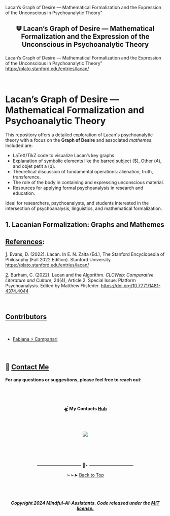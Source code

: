 
Lacan’s Graph of Desire — Mathematical Formalization and the Expression of the Unconscious in Psychoanalytic Theory"

 
## <p align="center"> 𝚿 Lacan’s Graph of Desire — Mathematical Formalization and the Expression of the Unconscious in Psychoanalytic Theory


Lacan’s Graph of Desire — Mathematical Formalization and the Expression of the Unconscious in Psychoanalytic Theory"
https://plato.stanford.edu/entries/lacan/

<br>

# Lacan’s Graph of Desire — Mathematical Formalization and Psychoanalytic Theory

This repository offers a detailed exploration of Lacan's psychoanalytic theory with a focus on the **Graph of Desire** and associated *mathemes*. Included are:

- LaTeX/TikZ code to visualize Lacan’s key graphs.
- Explanation of symbolic elements like the barred subject ($\$$), Other ($A$), and objet petit a ($a$).
- Theoretical discussion of fundamental operations: alienation, truth, transference.
- The role of the body in containing and expressing unconscious material.
- Resources for applying formal psychoanalysis in research and education.

Ideal for researchers, psychoanalysts, and students interested in the intersection of psychoanalysis, linguistics, and mathematical formalization.

## 1. Lacanian Formalization: Graphs and Mathemes






























## [References]():

[1]().  Evans, D. (2022). Lacan. In E. N. Zalta (Ed.), The Stanford Encyclopedia of Philosophy (Fall 2022 Edition). Stanford University. https://plato.stanford.edu/entries/lacan/

[2](). Burham, C. (2022). Lacan and the Algorithm. *CLCWeb: Comparative Literature and Culture*, 24(4), Article 2. Special Issue: Platform Psychoanalysis. Edited by Matthew Flisfeder. https://doi.org/10.7771/1481-4374.4044



<br>


## [Contributors]() 

<br>

- [Fabiana ⚡️  Campanari](https://github.com/FabianaCampanari)



<br>


## 💌 [Contact Me](mailto:fabicampanari@proton.me)

#### For any questions or suggestions, please feel free to reach out:


<br><br>



#### <p align="center">  🛸๋ My Contacts [Hub](https://linktr.ee/fabianacampanari)


<br>

### <p align="center"> <img src="https://github.com/user-attachments/assets/517fc573-7607-4c5d-82a7-38383cc0537d" />


<br><br><br>

<p align="center">  ────────────── 🔭⋆ ──────────────


<p align="center"> ➣➢➤ <a href="#top">Back to Top </a>

<b><br>

#

##### <p align="center">Copyright 2024 Mindful-AI-Assistants. Code released under the  [MIT license.]( https://github.com/Mindful-AI-Assistants/.github/blob/ad6948fdec771e022d49cd96f99024fcc7f1106a/LICENSE)







